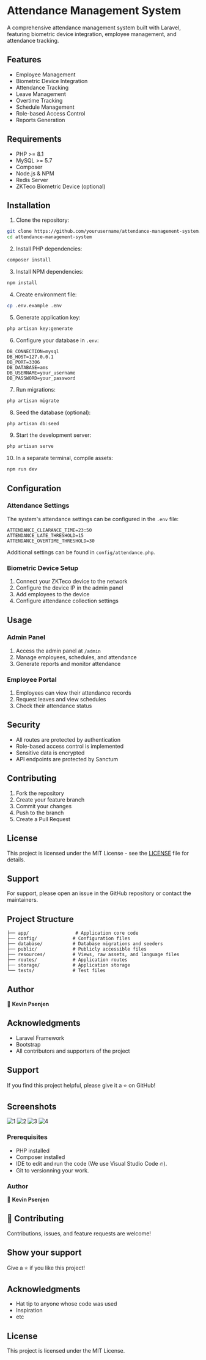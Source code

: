 # Attendance Management System

A comprehensive attendance management system built with Laravel, featuring biometric device integration, employee management, and attendance tracking.

## Features

- Employee Management
- Biometric Device Integration
- Attendance Tracking
- Leave Management
- Overtime Tracking
- Schedule Management
- Role-based Access Control
- Reports Generation

## Requirements

- PHP >= 8.1
- MySQL >= 5.7
- Composer
- Node.js & NPM
- Redis Server
- ZKTeco Biometric Device (optional)

## Installation

1. Clone the repository:
```bash
git clone https://github.com/yourusername/attendance-management-system.git
cd attendance-management-system
```

2. Install PHP dependencies:
```bash
composer install
```

3. Install NPM dependencies:
```bash
npm install
```

4. Create environment file:
```bash
cp .env.example .env
```

5. Generate application key:
```bash
php artisan key:generate
```

6. Configure your database in `.env`:
```
DB_CONNECTION=mysql
DB_HOST=127.0.0.1
DB_PORT=3306
DB_DATABASE=ams
DB_USERNAME=your_username
DB_PASSWORD=your_password
```

7. Run migrations:
```bash
php artisan migrate
```

8. Seed the database (optional):
```bash
php artisan db:seed
```

9. Start the development server:
```bash
php artisan serve
```

10. In a separate terminal, compile assets:
```bash
npm run dev
```

## Configuration

### Attendance Settings

The system's attendance settings can be configured in the `.env` file:

```
ATTENDANCE_CLEARANCE_TIME=23:50
ATTENDANCE_LATE_THRESHOLD=15
ATTENDANCE_OVERTIME_THRESHOLD=30
```

Additional settings can be found in `config/attendance.php`.

### Biometric Device Setup

1. Connect your ZKTeco device to the network
2. Configure the device IP in the admin panel
3. Add employees to the device
4. Configure attendance collection settings

## Usage

### Admin Panel

1. Access the admin panel at `/admin`
2. Manage employees, schedules, and attendance
3. Generate reports and monitor attendance

### Employee Portal

1. Employees can view their attendance records
2. Request leaves and view schedules
3. Check their attendance status

## Security

- All routes are protected by authentication
- Role-based access control is implemented
- Sensitive data is encrypted
- API endpoints are protected by Sanctum

## Contributing

1. Fork the repository
2. Create your feature branch
3. Commit your changes
4. Push to the branch
5. Create a Pull Request

## License

This project is licensed under the MIT License - see the [LICENSE](LICENSE) file for details.

## Support

For support, please open an issue in the GitHub repository or contact the maintainers.

## Project Structure

```
├── app/                 # Application core code
├── config/             # Configuration files
├── database/           # Database migrations and seeders
├── public/             # Publicly accessible files
├── resources/          # Views, raw assets, and language files
├── routes/             # Application routes
├── storage/            # Application storage
└── tests/              # Test files
```

## Author

👤 **Kevin Psenjen**

## Acknowledgments

- Laravel Framework
- Bootstrap
- All contributors and supporters of the project

## Support

If you find this project helpful, please give it a ⭐️ on GitHub!

## Screenshots
![1](https://user-images.githubusercontent.com/74867463/144262662-b7fbe66e-5c4c-46fb-8bab-9cf3121c2032.png)
![2](https://user-images.githubusercontent.com/74867463/144262668-545c4d8d-8570-4e38-a769-4c26520e366d.png)
![3](https://user-images.githubusercontent.com/74867463/144262431-32223a06-8c25-49fd-b969-56a4bab697f2.png)
![4](https://user-images.githubusercontent.com/74867463/144262645-29d4bfa4-c737-4123-8c22-c8c1fd49477e.png)


### Prerequisites
- PHP installed
- Composer installed
- IDE to edit and run the code (We use Visual Studio Code 🔥).
- Git to versionning your work.

### Author
👤 **Kevin Psenjen**

## 🤝 Contributing
Contributions, issues, and feature requests are welcome!

## Show your support
Give a ⭐️ if you like this project!

## Acknowledgments
- Hat tip to anyone whose code was used
- Inspiration
- etc

## License
This project is licensed under the MIT License.

